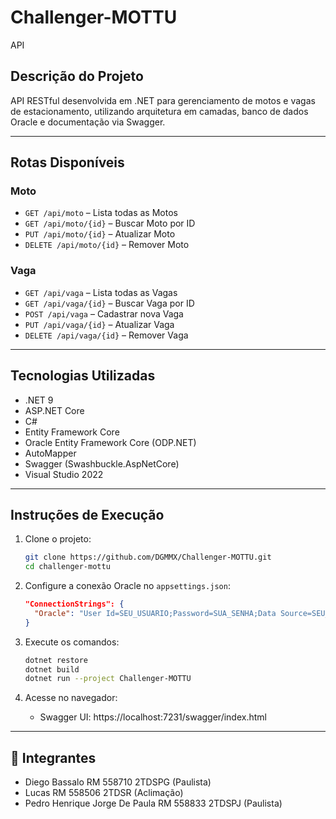 # Challenger-MOTTU
 API

## Descrição do Projeto

API RESTful desenvolvida em .NET para gerenciamento de motos e vagas de estacionamento, utilizando arquitetura em camadas, banco de dados Oracle e documentação via Swagger.

---

## Rotas Disponíveis

### Moto
- `GET /api/moto` – Lista todas as Motos
- `GET /api/moto/{id}` – Buscar Moto por ID
- `PUT /api/moto/{id}` – Atualizar Moto
- `DELETE /api/moto/{id}` – Remover Moto

### Vaga
- `GET /api/vaga` – Lista todas as Vagas
- `GET /api/vaga/{id}` – Buscar Vaga por ID
- `POST /api/vaga` – Cadastrar nova Vaga
- `PUT /api/vaga/{id}` – Atualizar Vaga
- `DELETE /api/vaga/{id}` – Remover Vaga

---

## Tecnologias Utilizadas

- .NET 9
- ASP.NET Core
- C#
- Entity Framework Core
- Oracle Entity Framework Core (ODP.NET)
- AutoMapper
- Swagger (Swashbuckle.AspNetCore)
- Visual Studio 2022

---

## Instruções de Execução

1. Clone o projeto:
   ```bash
   git clone https://github.com/DGMMX/Challenger-MOTTU.git
   cd challenger-mottu
   ```

2. Configure a conexão Oracle no `appsettings.json`:
   ```json
   "ConnectionStrings": {
     "Oracle": "User Id=SEU_USUARIO;Password=SUA_SENHA;Data Source=SEU_SERVIDOR"
   }
   ```

3. Execute os comandos:
   ```bash
   dotnet restore
   dotnet build
   dotnet run --project Challenger-MOTTU

   ```

4. Acesse no navegador:
   - Swagger UI: https://localhost:7231/swagger/index.html

---

## 👥 Integrantes

- Diego Bassalo RM 558710 2TDSPG (Paulista)
- Lucas  RM 558506 2TDSR (Aclimação)
- Pedro Henrique Jorge De Paula RM 558833 2TDSPJ (Paulista)

